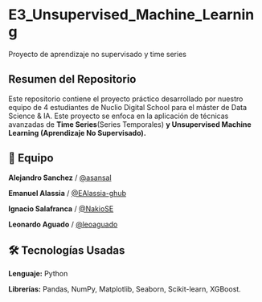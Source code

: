 # E3_Unsupervised_Machine_Learning
Proyecto de aprendizaje no supervisado y time series

## Resumen del Repositorio

Este repositorio contiene el proyecto práctico desarrollado por nuestro equipo de 4 estudiantes de Nuclio Digital School para el máster de Data Science & IA. Este proyecto se enfoca en la aplicación de técnicas avanzadas de **Time Series**(Series Temporales) ****y** **Unsupervised Machine Learning** **(Aprendizaje No Supervisado)**.**

## 👥 Equipo

**Alejandro Sanchez** / [@asansal](https://github.com/asansal)

**Emanuel Alassia** / [@EAlassia-ghub](https://github.com/EAlassia-ghub)

**Ignacio Salafranca** / [@NakioSE](https://github.com/NakioSE)

**Leonardo Aguado** / [@leoaguado](https://github.com/leoaguado)


## 🛠️ Tecnologías Usadas

**Lenguaje:** Python

**Librerías:** Pandas, NumPy, Matplotlib, Seaborn, Scikit-learn, XGBoost.
